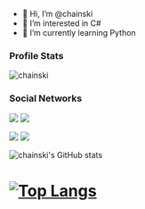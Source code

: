 - 👋 Hi, I’m @chainski
- 👀 I’m interested in C#
- 🌱 I’m currently learning Python

### Profile Stats
<p align="left"> <img src="https://komarev.com/ghpvc/?username=chainski&label=Profile%20views&color=0e75b6&style=flat" alt="chainski" /> </p>

### Social Networks
<p align="left"> <a href="https://www.youtube.com/channel/UCR55c-mtcH86O-QvOQC_oFg?sub_confirmation=1"><img src="https://img.shields.io/youtube/channel/subscribers/UCR55c-mtcH86O-QvOQC_oFg?style=social"></a>
<a href="https://chinotechtips.blogspot.com"><img src="https://img.shields.io/badge/-BLOGGER-orange"></a>
<p align="left"> <a href="https://www.pinterest.com/chinotechtips325"><img src="https://img.shields.io/badge/-PINTEREST-red"></a>
<a href="https://t.me/chinotech"><img src="https://img.shields.io/badge/-TELEGRAM-blue"></a>

![chainski's GitHub stats](https://github-readme-stats.vercel.app/api?username=chainski&show_icons=true&theme=radical)
# [![Top Langs](https://github-readme-stats.vercel.app/api/top-langs/?username=chainski&theme=radical)](https://github.com/anuraghazra/github-readme-stats)
